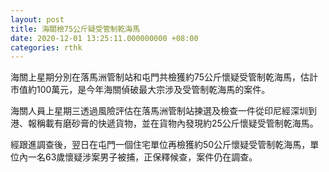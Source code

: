 ```yaml
---
layout: post
title: 海關檢75公斤疑受管制乾海馬
date: 2020-12-01 13:25:11.000000000 +08:00
categories: rthk
---
```


海關上星期分別在落馬洲管制站和屯門共檢獲約75公斤懷疑受管制乾海馬，估計市值約100萬元，是今年海關偵破最大宗涉及受管制乾海馬的案件。

海關人員上星期三透過風險評估在落馬洲管制站揀選及檢查一件從印尼經深圳到港、報稱載有磨砂膏的快遞貨物，並在貨物內發現約25公斤懷疑受管制乾海馬。

經跟進調查後，翌日在屯門一個住宅單位再檢獲約50公斤懷疑受管制乾海馬，單位內一名63歲懷疑涉案男子被捕，正保釋候查，案件仍在調查。
